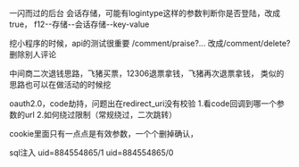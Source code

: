 一闪而过的后台
会话存储，可能有logintype这样的参数判断你是否登陆，改成true，
f12--存储--会话存储--key-value

挖小程序的时候，api的测试很重要
/comment/praise?...
改成/comment/delete?
删除别人评论

中间商二次退钱思路，飞猪买票，12306退票拿钱，飞猪再次退票拿钱，
类似的思路也可以在做活动的时候挖

oauth2.0，code劫持，问题出在redirect_uri没有校验
1.看code回调到哪一个参数的url
2.如何绕过限制（常规绕过，二次跳转）

cookie里面只有一点点是有效参数，一个个删掉确认，

sql注入 uid=884554865/1
uid=884554865/0